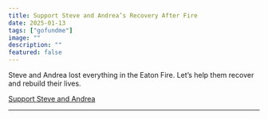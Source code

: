 ```yaml
---
title: Support Steve and Andrea’s Recovery After Fire
date: 2025-01-13
tags: ["gofundme"]
image: ""
description: ""
featured: false
---
```


Steve and Andrea lost everything in the Eaton Fire. Let’s help them recover and rebuild their lives.

[Support Steve and Andrea](https://www.gofundme.com/f/support-steve-and-andreas-recovery-from-eaton-fire-loss)

---
